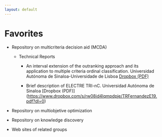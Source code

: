 ```yaml
---
layout: default
---
```


# Favorites

- Repository on multicriteria decision aid (MCDA)

    - Technical Reports

        - An interval extension of the outranking approach and its application to multiple criteria ordinal classification. Universidad Autónoma de Sinaloa-Universidade de Lisboa [Dropbox (PDF)](https://www.dropbox.com/s/r7oxtd0twb6ednn/TRFernandezE17.pdf?dl=0)
        
        - Brief description of ELECTRE TRI-nC. Universidad Autónoma de Sinaloa [Dropbox (PDF)] (https://www.dropbox.com/s/rw08id4lqmpdpje/TRFernandezE19.pdf?dl=0)

- Repository on multiobjetive optimization

- Repository on knowledge discovery

- Web sites of related groups
